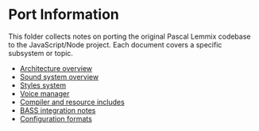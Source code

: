 # Port Information

This folder collects notes on porting the original Pascal Lemmix codebase to the
JavaScript/Node project. Each document covers a specific subsystem or topic.

- [Architecture overview](architecture-overview.md)
- [Sound system overview](sound-system-overview.md)
- [Styles system](styles-system.md)
- [Voice manager](voice-manager.md)
- [Compiler and resource includes](compiler-includes.md)
- [BASS integration notes](bass-integration.md)
- [Configuration formats](config-formats.md)
